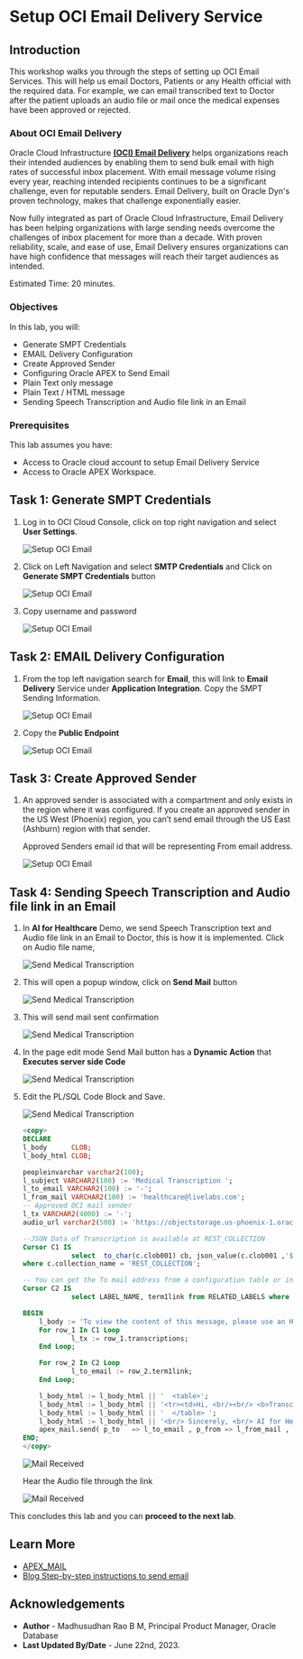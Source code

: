 # Setup OCI Email Delivery Service

## Introduction

This workshop walks you through the steps of setting up OCI Email Services. This will help us email Doctors, Patients or any Health official with the required data. For example, we can email transcribed text to Doctor after the patient uploads an audio file or mail once the medical expenses have been approved or rejected. 
 
### About OCI Email Delivery

Oracle Cloud Infrastructure [**(OCI) Email Delivery**](https://www.oracle.com/in/cloud/networking/email-delivery/) helps organizations reach their intended audiences by enabling them to send bulk email with high rates of successful inbox placement. With email message volume rising every year, reaching intended recipients continues to be a significant challenge, even for reputable senders. Email Delivery, built on Oracle Dyn's proven technology, makes that challenge exponentially easier.

Now fully integrated as part of Oracle Cloud Infrastructure, Email Delivery has been helping organizations with large sending needs overcome the challenges of inbox placement for more than a decade. With proven reliability, scale, and ease of use, Email Delivery ensures organizations can have high confidence that messages will reach their target audiences as intended.
  
Estimated Time: 20 minutes.  
 
### Objectives

In this lab, you will:
 
* Generate SMPT Credentials
* EMAIL Delivery Configuration
* Create Approved Sender  
* Configuring Oracle APEX to Send Email
* Plain Text only message
* Plain Text / HTML message
* Sending Speech Transcription and Audio file link in an Email
 

### Prerequisites

This lab assumes you have:

* Access to Oracle cloud account to setup Email Delivery Service 
* Access to Oracle APEX Workspace.

## Task 1: Generate SMPT Credentials

1. Log in to OCI Cloud Console, click on top right navigation and select **User Settings**. 
 
    ![Setup OCI Email](images/user-ocid.png " ")

2. Click on Left Navigation and select **SMTP Credentials** and Click on **Generate SMPT Credentials** button

    ![Setup OCI Email](images/send-email-2.png " ")

3. Copy username and password

    ![Setup OCI Email](images/smpt-cred.png " ")

## Task 2: EMAIL Delivery Configuration  

1. From the top left navigation search for **Email**, this will link to **Email Delivery** Service under **Application Integration**. Copy the SMPT Sending Information.  

    ![Setup OCI Email](images/send-email-3.png " ")

2. Copy the **Public Endpoint**    

    ![Setup OCI Email](images/send-email-4.png " ")

## Task 3: Create Approved Sender    

1. An approved sender is associated with a compartment and only exists in the region where it was configured. If you create an approved sender in the US West (Phoenix) region, you can’t send email through the US East (Ashburn) region with that sender. 

    Approved Senders email id that will be representing From email address.
 
    ![Setup OCI Email](images/send-email-6.png " ")
 
## Task 4: Sending Speech Transcription and Audio file link in an Email

1. In **AI for Healthcare** Demo, we send Speech Transcription text and Audio file link in an Email to Doctor, this is how it is implemented. Click on Audio file name, 

    ![Send Medical Transcription](images/apex-sendmail-0.png " ")

2. This will open a popup window, click on **Send Mail** button    

    ![Send Medical Transcription](images/apex-sendmail-1.png " ")

3. This will send mail sent confirmation

    ![Send Medical Transcription](images/apex-sendmail-2.png " ")

4. In the page edit mode Send Mail button has a **Dynamic Action** that **Executes server side Code**
 
    ![Send Medical Transcription](images/apex-sendmail-4.png " ")

5. Edit the PL/SQL Code Block and Save.

    ![Send Medical Transcription](images/apex-sendmail-5.png " ")

    ```sql
    <copy>
    DECLARE
    l_body      CLOB;
    l_body_html CLOB;
    
    peopleinvarchar varchar2(100); 
    l_subject VARCHAR2(100) := 'Medical Transcription ';
    l_to_email VARCHAR2(100) := '-';
    l_from_mail VARCHAR2(100) := 'healthcare@livelabs.com'; 
    -- Approved OCI mail sender
    l_tx VARCHAR2(4000) := '-';
    audio_url varchar2(500) := 'https://objectstorage.us-phoenix-1.oraclecloud.com/n/yourtenancy/b/yourbucket/o/'||:P22_OBJ;
    
    --JSON Data of Transcription is available at REST_COLLECTION 
    Cursor C1 IS 
                select  to_char(c.clob001) cb, json_value(c.clob001 ,'$.transcriptions.transcription') as transcriptions from apex_collections c
    where c.collection_name = 'REST_COLLECTION';
 
    -- You can get the To mail address from a configuration table or in real life case it will be patient or doctor database table.
    Cursor C2 IS 
                select LABEL_NAME, term1link from RELATED_LABELS where LABEL_NAME='l_to_email';
    
    BEGIN 
        l_body := 'To view the content of this message, please use an HTML enabled mail client.'||utl_tcp.crlf;
        For row_1 In C1 Loop 
                l_tx := row_1.transcriptions;
        End Loop; 

        For row_2 In C2 Loop 
                l_to_email := row_2.term1link;
        End Loop; 

        l_body_html := l_body_html || '  <table>'; 
        l_body_html := l_body_html || '<tr><td>Hi, <br/><br/> <b>Transcription:</b>  ' || l_tx || '  <br/> <b>Audio:</b> <a href='||audio_url||'>Listen Online</a> </b> </td> </tr>' || utl_tcp.crlf;  
        l_body_html := l_body_html || '  </table> '; 
        l_body_html := l_body_html || '<br/> Sincerely, <br/> AI for Healthcare Team <br />' || utl_tcp.crlf  ; 
        apex_mail.send( p_to   => l_to_email , p_from => l_from_mail , p_body  => l_body, p_body_html => l_body_html, p_subj => l_subject  );  
    END; 
    </copy>
    ```

    ![Mail Received](images/mail-received.png " ")

    Hear the Audio file through the link

    ![Mail Received](images/audio-file.png " ")
 
This concludes this lab and you can **proceed to the next lab**.

## Learn More

* [APEX_MAIL](https://docs.oracle.com/database/121/AEAPI/apex_mail.htm)
* [Blog Step-by-step instructions to send email](https://blogs.oracle.com/cloud-infrastructure/post/step-by-step-instructions-to-send-email-with-oci-email-delivery)

## Acknowledgements

* **Author** - Madhusudhan Rao B M, Principal Product Manager, Oracle Database
* **Last Updated By/Date** - June 22nd, 2023.